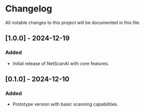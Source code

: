 # Changelog

All notable changes to this project will be documented in this file.

## [1.0.0] - 2024-12-19

### Added
- Initial release of NetScanAI with core features.

## [0.1.0] - 2024-12-10

### Added
- Prototype version with basic scanning capabilities.
